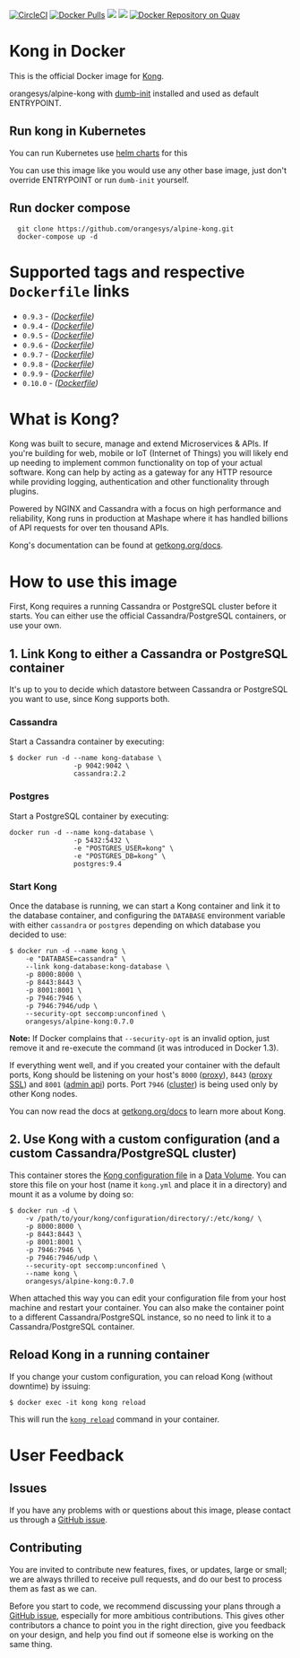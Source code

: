 [![CircleCI](https://circleci.com/gh/orangesys/alpine-kong.svg?style=svg)](https://circleci.com/gh/orangesys/alpine-kong)
[![Docker Pulls](https://img.shields.io/docker/pulls/orangesys/alpine-kong.svg)](https://hub.docker.com/r/orangesys/alpine-kong/)
[![](https://images.microbadger.com/badges/image/orangesys/alpine-kong.svg)](https://microbadger.com/images/orangesys/alpine-kong "Get your own image badge on microbadger.com")
[![](https://images.microbadger.com/badges/version/orangesys/alpine-kong.svg)](https://microbadger.com/images/orangesys/alpine-kong "Get your own version badge on microbadger.com")
[![Docker Repository on Quay](https://quay.io/repository/orangesys/alpine-kong/status?token=15718857-a9c3-4902-a079-dbd1b2506063 "Docker Repository on Quay")](https://quay.io/repository/orangesys/alpine-kong)

# Kong in Docker

This is the official Docker image for [Kong][kong-site-url].

orangesys/alpine-kong with [dumb-init](https://github.com/Yelp/dumb-init) installed and used as default ENTRYPOINT.

## Run kong in Kubernetes
You can run Kubernetes use [helm charts](https://github.com/orangesys/charts/tree/master/kong) for this


You can use this image like you would use any other base image, just
don't override ENTRYPOINT or run `dumb-init` yourself.

## Run docker compose
```shell
  git clone https://github.com/orangesys/alpine-kong.git
  docker-compose up -d
```

# Supported tags and respective `Dockerfile` links

- `0.9.3` - *([Dockerfile](https://raw.githubusercontent.com/orangesys/alpine-kong/v0.9.3/0.9.3/Dockerfile))*
- `0.9.4` - *([Dockerfile](https://raw.githubusercontent.com/orangesys/alpine-kong/v0.9.4/0.9.4/Dockerfile))*
- `0.9.5` - *([Dockerfile](https://raw.githubusercontent.com/orangesys/alpine-kong/v0.9.5/0.9.5/Dockerfile))*
- `0.9.6` - *([Dockerfile](https://raw.githubusercontent.com/orangesys/alpine-kong/v0.9.6/0.9.6/Dockerfile))*
- `0.9.7` - *([Dockerfile](https://raw.githubusercontent.com/orangesys/alpine-kong/v0.9.7/0.9.7/Dockerfile))*
- `0.9.8` - *([Dockerfile](https://raw.githubusercontent.com/orangesys/alpine-kong/v0.9.8/0.9.8/Dockerfile))*
- `0.9.9` - *([Dockerfile](https://raw.githubusercontent.com/orangesys/alpine-kong/v0.9.9/0.9.9/Dockerfile))*
- `0.10.0` - *([Dockerfile](https://raw.githubusercontent.com/orangesys/alpine-kong/v0.10.0/0.10.0/Dockerfile))*

# What is Kong?

Kong was built to secure, manage and extend Microservices & APIs. If you're building for web, mobile or IoT (Internet of Things) you will likely end up needing to implement common functionality on top of your actual software. Kong can help by acting as a gateway for any HTTP resource while providing logging, authentication and other functionality through plugins.

Powered by NGINX and Cassandra with a focus on high performance and reliability, Kong runs in production at Mashape where it has handled billions of API requests for over ten thousand APIs.

Kong's documentation can be found at [getkong.org/docs][kong-docs-url].

# How to use this image

First, Kong requires a running Cassandra or PostgreSQL cluster before it starts. You can either use the official Cassandra/PostgreSQL containers, or use your own.

## 1. Link Kong to either a Cassandra or PostgreSQL container

It's up to you to decide which datastore between Cassandra or PostgreSQL you want to use, since Kong supports both.

### Cassandra

Start a Cassandra container by executing:

```shell
$ docker run -d --name kong-database \
                -p 9042:9042 \
                cassandra:2.2
```

### Postgres

Start a PostgreSQL container by executing:

```shell
docker run -d --name kong-database \
                -p 5432:5432 \
                -e "POSTGRES_USER=kong" \
                -e "POSTGRES_DB=kong" \
                postgres:9.4
```

### Start Kong

Once the database is running, we can start a Kong container and link it to the database container, and configuring the `DATABASE` environment variable with either `cassandra` or `postgres` depending on which database you decided to use:

```shell
$ docker run -d --name kong \
    -e "DATABASE=cassandra" \
    --link kong-database:kong-database \
    -p 8000:8000 \
    -p 8443:8443 \
    -p 8001:8001 \
    -p 7946:7946 \
    -p 7946:7946/udp \
    --security-opt seccomp:unconfined \
    orangesys/alpine-kong:0.7.0
```

**Note:** If Docker complains that `--security-opt` is an invalid option, just remove it and re-execute the command (it was introduced in Docker 1.3).

If everything went well, and if you created your container with the default ports, Kong should be listening on your host's `8000` ([proxy][kong-docs-proxy-port]), `8443` ([proxy SSL][kong-docs-proxy-ssl-port]) and `8001` ([admin api][kong-docs-admin-api-port]) ports. Port `7946` ([cluster][kong-docs-cluster-port]) is being used only by other Kong nodes.

You can now read the docs at [getkong.org/docs][kong-docs-url] to learn more about Kong.

## 2. Use Kong with a custom configuration (and a custom Cassandra/PostgreSQL cluster)

This container stores the [Kong configuration file](http://getkong.org/docs/latest/configuration/) in a [Data Volume][docker-data-volume]. You can store this file on your host (name it `kong.yml` and place it in a directory) and mount it as a volume by doing so:

```shell
$ docker run -d \
    -v /path/to/your/kong/configuration/directory/:/etc/kong/ \
    -p 8000:8000 \
    -p 8443:8443 \
    -p 8001:8001 \
    -p 7946:7946 \
    -p 7946:7946/udp \
    --security-opt seccomp:unconfined \
    --name kong \
    orangesys/alpine-kong:0.7.0
```

When attached this way you can edit your configuration file from your host machine and restart your container. You can also make the container point to a different Cassandra/PostgreSQL instance, so no need to link it to a Cassandra/PostgreSQL container.

## Reload Kong in a running container

If you change your custom configuration, you can reload Kong (without downtime) by issuing:

```shell
$ docker exec -it kong kong reload
```

This will run the [`kong reload`][kong-docs-reload] command in your container.

# User Feedback

## Issues

If you have any problems with or questions about this image, please contact us through a [GitHub issue][github-new-issue].

## Contributing

You are invited to contribute new features, fixes, or updates, large or small; we are always thrilled to receive pull requests, and do our best to process them as fast as we can.

Before you start to code, we recommend discussing your plans through a [GitHub issue][github-new-issue], especially for more ambitious contributions. This gives other contributors a chance to point you in the right direction, give you feedback on your design, and help you find out if someone else is working on the same thing.

[kong-site-url]: http://getkong.org
[kong-docs-url]: http://getkong.org/docs
[kong-docs-proxy-port]: http://getkong.org/docs/latest/configuration/#proxy_port
[kong-docs-proxy-ssl-port]: http://getkong.org/docs/latest/configuration/#proxy_listen_ssl
[kong-docs-admin-api-port]: http://getkong.org/docs/latest/configuration/#admin_api_port
[kong-docs-cluster-port]: http://getkong.org/docs/latest/configuration/#cluster_listen
[kong-docs-reload]: http://getkong.org/docs/latest/cli/#reload

[github-new-issue]: https://github.com/Mashape/docker-kong/issues/new
[docker-data-volume]: https://docs.docker.com/userguide/dockervolumes/
